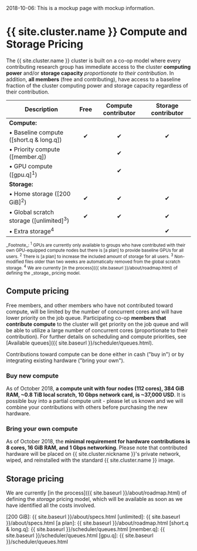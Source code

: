 <div class="alert alert-danger" role="alert" markdown="1">
2018-10-06: This is a mockup page with mockup information.
</div>

# {{ site.cluster.name }} Compute and Storage Pricing

The {{ site.cluster.name }} cluster is built on a co-op model where every contributing research group has immediate access to the cluster **computing power** and/or **storage capacity** _proportionate to their contribution_.  In addition, **all members** (free and contributing), have access to a baseline fraction of the cluster computing power and storage capacity regardless of their contribution.

| Description                                          | Free | Compute contributor | Storage contributor
|------------------------------------------------------|:----:|:-------------------:|:-------------------:
| **Compute:**                                         |     |     |             
| • Baseline compute ([short.q & long.q])              |  ✔  |  ✔  |  ✔
| • Priority compute ([member.q])                      |     |  ✔  |      
| • GPU compute ([gpu.q]<sup>1</sup>)                  |     |  ✔  |
| **Storage:**                                         |     |     |             
| • Home storage ([200 GiB]<sup>2</sup>)               |  ✔  |  ✔  |  ✔
| • Global scratch storage ([unlimited]<sup>3</sup>)   |  ✔  |  ✔  |  ✔
| • Extra storage<sup>4</sup>                          |     |     |  ✔


<small>
_Footnote_:
<sup>1</sup> GPUs are currently only available to groups who have contributed with their own GPU-equipped compute nodes but there is [a plan] to provide baseline GPUs for all users.
<sup>2</sup> There is [a plan] to increase the included amount of storage for all users.
<sup>3</sup> Non-modified files older than two weeks are automatically removed from the global scratch storage.
<sup>4</sup> We are currently [in the process]({{ site.baseurl }}/about/roadmap.html) of defining the _storage_ pricing model.
</small>


## Compute pricing

Free members, and other members who have not contributed toward compute, will be limited by the number of concurrent cores and will have lower priority on the job queue.  Participating co-op **members that contribute compute** to the cluster will get priority on the job queue and will be able to utilize a large number of concurrent cores (proportionate to their contribution).  For further details on scheduling and compute priorities, see [Available queues]({{ site.baseurl }}/scheduler/queues.html).

Contributions toward compute can be done either in cash ("buy in") or by integrating existing hardware ("bring your own").

### Buy new compute

As of October 2018, **a compute unit with four nodes (112 cores), 384 GiB RAM, ~0.8 TiB local scratch, 10 Gbps network card, is ~37,000 USD**.  It is possible buy into a partial compute unit - please let us known and we will combine your contributions with others before purchasing the new hardware.

### Bring your own compute

As of October 2018, the **minimal requirement for hardware contributions is 8 cores, 16 GiB RAM, and 1 Gbps networking**.  Please note that contributed hardware will be placed on {{ site.cluster.nickname }}'s private network, wiped, and reinstalled with the standard {{ site.cluster.name }} image.


## Storage pricing

We are currently [in the process]({{ site.baseurl }}/about/roadmap.html) of defining the _storage_ pricing model, which will be available as soon as we have identified all the costs involved.



<style>
table {
  width: auto;
  margin-top: 1.5ex;
  margin-bottom: 1.5ex;
}
</style>

[200 GiB]: {{ site.baseurl }}/about/specs.html
[unlimited]: {{ site.baseurl }}/about/specs.html
[a plan]: {{ site.baseurl }}/about/roadmap.html
[short.q & long.q]: {{ site.baseurl }}/scheduler/queues.html
[member.q]: {{ site.baseurl }}/scheduler/queues.html
[gpu.q]: {{ site.baseurl }}/scheduler/queues.html

